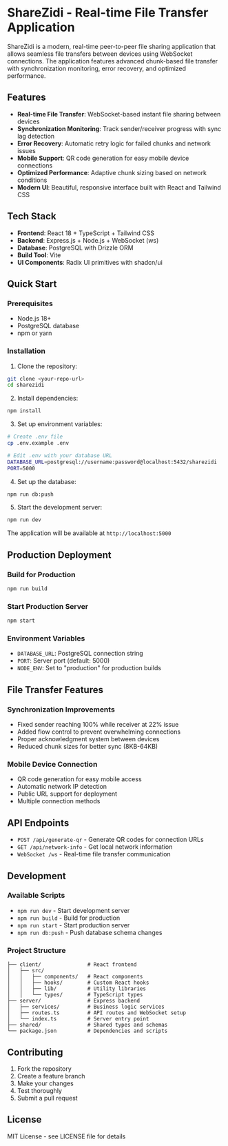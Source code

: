 # ShareZidi - Real-time File Transfer Application

ShareZidi is a modern, real-time peer-to-peer file sharing application that allows seamless file transfers between devices using WebSocket connections. The application features advanced chunk-based file transfer with synchronization monitoring, error recovery, and optimized performance.

## Features

- **Real-time File Transfer**: WebSocket-based instant file sharing between devices
- **Synchronization Monitoring**: Track sender/receiver progress with sync lag detection
- **Error Recovery**: Automatic retry logic for failed chunks and network issues
- **Mobile Support**: QR code generation for easy mobile device connections
- **Optimized Performance**: Adaptive chunk sizing based on network conditions
- **Modern UI**: Beautiful, responsive interface built with React and Tailwind CSS

## Tech Stack

- **Frontend**: React 18 + TypeScript + Tailwind CSS
- **Backend**: Express.js + Node.js + WebSocket (ws)
- **Database**: PostgreSQL with Drizzle ORM
- **Build Tool**: Vite
- **UI Components**: Radix UI primitives with shadcn/ui

## Quick Start

### Prerequisites

- Node.js 18+ 
- PostgreSQL database
- npm or yarn

### Installation

1. Clone the repository:
```bash
git clone <your-repo-url>
cd sharezidi
```

2. Install dependencies:
```bash
npm install
```

3. Set up environment variables:
```bash
# Create .env file
cp .env.example .env

# Edit .env with your database URL
DATABASE_URL=postgresql://username:password@localhost:5432/sharezidi
PORT=5000
```

4. Set up the database:
```bash
npm run db:push
```

5. Start the development server:
```bash
npm run dev
```

The application will be available at `http://localhost:5000`

## Production Deployment

### Build for Production

```bash
npm run build
```

### Start Production Server

```bash
npm start
```

### Environment Variables

- `DATABASE_URL`: PostgreSQL connection string
- `PORT`: Server port (default: 5000)
- `NODE_ENV`: Set to "production" for production builds

## File Transfer Features

### Synchronization Improvements
- Fixed sender reaching 100% while receiver at 22% issue
- Added flow control to prevent overwhelming connections
- Proper acknowledgment system between devices
- Reduced chunk sizes for better sync (8KB-64KB)

### Mobile Device Connection
- QR code generation for easy mobile access
- Automatic network IP detection
- Public URL support for deployment
- Multiple connection methods

## API Endpoints

- `POST /api/generate-qr` - Generate QR codes for connection URLs
- `GET /api/network-info` - Get local network information
- `WebSocket /ws` - Real-time file transfer communication

## Development

### Available Scripts

- `npm run dev` - Start development server
- `npm run build` - Build for production
- `npm run start` - Start production server
- `npm run db:push` - Push database schema changes

### Project Structure

```
├── client/               # React frontend
│   ├── src/
│   │   ├── components/   # React components
│   │   ├── hooks/        # Custom React hooks
│   │   ├── lib/          # Utility libraries
│   │   └── types/        # TypeScript types
├── server/               # Express backend
│   ├── services/         # Business logic services
│   ├── routes.ts         # API routes and WebSocket setup
│   └── index.ts          # Server entry point
├── shared/               # Shared types and schemas
└── package.json          # Dependencies and scripts
```

## Contributing

1. Fork the repository
2. Create a feature branch
3. Make your changes
4. Test thoroughly
5. Submit a pull request

## License

MIT License - see LICENSE file for details